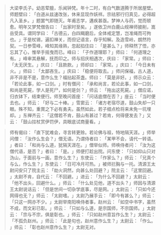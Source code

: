 > 大梁李氏子。幼恶荤膻，乐闻钟梵。年十二时，有白气数道腾于所居屋壁。师题壁曰：​「白道从兹速改张，休来显现作妖祥。宗祛邪行归真见，必得超凡入圣乡。​」题罢气即随灭。年甫志学，遘疾甚亟。梦神人与药，觉而顿愈。明年又梦梵僧告曰：​「出家时至矣。​」遂依卫州白鹿山规禅师披削，嵩岳受具。谓同学曰：​「古德云，白四羯磨后，全体戒定慧，岂准绳而可拘也。​」于是杖锡，遍扣禅关，而但记语言，存乎知解。及造雪岭，朗然符契。一日参雪峰，峰知其缘熟，忽起掐住曰：​「是甚么？​」师释然了悟，亦忘其了心，惟举手摇曳而已。峰曰：​「子作道理耶？​」师曰：​「何道理之有。​」峰审其悬解，抚而印之。师与招庆相遇次，庆曰：​「家常。​」师曰：​「太无厌生。​」庆曰：​「且款款。​」师却曰：​「家常。​」庆曰：​「今日未有火。​」师曰：​「太鄙吝生。​」庆曰：​「稳便将取去。​」师问保福，古人道，非不非是不是，意作么生？福拈起茶盏。师曰：​「莫是非好。​」师示众云：​「若论此事，如一口剑。​」时有僧问：​「承和尚言，若论此事，如一口剑，和尚是死屍，学人是死尸，如何是剑？​」师云：​「拖出这死屍。​」僧应诺，归衣钵下，结束便行。师至晚问首座：​「问话底僧在否？​」座云：​「当时便去也。​」师云：​「好与二十棒。​」雪窦云：​「诸方老宿尽道，鼓山失却一只眼。殊不知，重賞之下必有勇夫。虽然如此，若子细点检将来未免一坑埋却。​」东禅齐云：​「这僧若不肯，鼓山有甚过？若肯，何得便发去？​」又云：​「鼓山拄杖赏伊罚伊，具眼底试商量看。​」

> 师有偈曰：​「直下犹难会，寻言转更赊。若论佛与祖，特地隔天涯。​」师举问僧：​「汝作么生会？​」僧无语。乃谓侍者曰：​「某甲不会，请代一转语。​」者曰：​「和尚与么道，犹隔天涯在。​」僧举似师。师唤侍者问：​「汝为这僧代语，是否？​」者曰：​「是。​」师便打趁出院。问东使：​「只如仰山只对沩山，于面前与一画，意作么生？​」东使云：​「作家么？​」师云：​「兄真个与么，作么生？​」东使云：​「日可冷月可热。​」被师拦胸与一托。清源王太尉问安只了院主云：​「劫火洞然，向甚么处回避？​」院主云：​「这里回避。​」太尉不肯，自代云：​「不回避。​」进云：​「为什么不回避？​」太尉云：​「他不出头，回避什么。​」师云：​「什么处见他，道不出头？​」师因与清源王太尉说话云：​「但是世间一切杂学底事，尽是网。​」太尉云：​「只如今还网得也无？​」师云：​「太尉嗜。​」太尉乃展手云：​「即今有甚么？​」师云：​「只这一网亦不少。​」太尉举南阳唤侍者事，赵州云：​「如空中书字，虽然不成，而文彩已彰。​」师云：​「只如与么道，是宗国师，不宗国师。​」太尉云：​「宗与不宗，俱是彰也。​」师云：​「只如赵州意旨作么生？​」太尉云：​「不孤负赵州。​」师云：​「此是句也，赵州意作么生？​」太尉云：​「作么。​」师云：​「彰也赵州意作么生？​」太尉无对。


